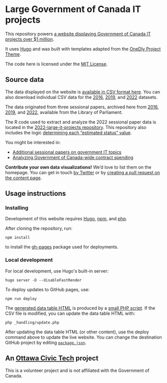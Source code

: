 # Large Government of Canada IT projects

This repository powers [a website displaying Government of Canada IT projects over $1 million](https://large-government-of-canada-it-projects.github.io/).

It uses [Hugo](https://gohugo.io) and was built with templates adapted from the [OneDly Project Theme](https://github.com/cdeck3r/OneDly-Theme).

The code here is licensed under the [MIT License](https://github.com/YOWCT/large-government-of-canada-it-projects/blob/master/LICENSE). 

## Source data

The data displayed on the website is [available in CSV format here](https://github.com/YOWCT/large-government-of-canada-it-projects/blob/master/static/csv/gc-it-projects-combined.csv). You can also download individual CSV data for the [2016](https://github.com/YOWCT/large-government-of-canada-it-projects/blob/master/static/csv/gc-it-projects-2016.csv), [2019](https://github.com/YOWCT/large-government-of-canada-it-projects/blob/master/static/csv/gc-it-projects-2019.csv), and [2022](https://github.com/YOWCT/large-government-of-canada-it-projects/blob/master/static/csv/gc-it-projects-2022.csv) datasets.

The data originated from three sessional papers, archived here from [2016](https://github.com/YOWCT/large-government-of-canada-it-projects/blob/master/static/pdf/8555-421-266.pdf), [2019](https://github.com/YOWCT/large-government-of-canada-it-projects/blob/master/static/pdf/8555-421-2460.pdf), and [2022](https://large-government-of-canada-it-projects.github.io/pdf/8530-441-13-505-b.pdf), available from the Library of Parliament.

The R code used to extract and analyze the 2022 sessional paper data is located in the [2022-large-it-projects repository](https://github.com/sboots/2022-large-it-projects). This repository also includes the logic [determining each “estimated status” value](https://github.com/sboots/2022-large-it-projects/blob/main/compare-part-2.R#L139-L156).

You might be interested in:

*   [Additional sessional papers on government IT topics](https://github.com/lchski/free-the-data/tree/master/lop/sessional-papers)
*   [Analyzing Government of Canada-wide contract spending](https://goc-spending.github.io/analysis/)

**Contribute your own data visualizations!** We’d love to list them on the homepage. You can get in touch [by Twitter](https://twitter.com/sboots) or by [creating a pull request on the content page](https://github.com/YOWCT/large-government-of-canada-it-projects/blob/master/content/post/index-2.md#learn-more).

## Usage instructions

### Installing

Development of this website requires [Hugo](https://gohugo.io/getting-started/installing), [npm](https://nodejs.org/en/download/), and [php](https://www.php.net/manual/en/install.php).

After cloning the repository, run:

```
npm install
```

to install the [gh-pages](https://github.com/tschaub/gh-pages) package used for deployments.

### Local development

For local development, use Hugo's built-in server:

```
hugo server -D --disableFastRender
```

To deploy updates to GitHub pages, use:

```
npm run deploy
```

The [generated data table HTML](https://github.com/YOWCT/large-government-of-canada-it-projects/blob/master/layouts/shortcodes/tabledata.html) is produced by a [small PHP script](https://github.com/YOWCT/large-government-of-canada-it-projects/blob/master/_handling/update.php). If the CSV file is modified, you can update the data table HTML with:

```
php _handling/update.php
```

After updating the data table HTML (or other content), use the deploy command above to update the live website. You can change the destination GitHub project by editing [`package.json`](https://github.com/YOWCT/large-government-of-canada-it-projects/blob/master/package.json).

## An [Ottawa Civic Tech](https://ottawacivictech.ca/) project

This is a volunteer project and is not affiliated with the Government of Canada.
